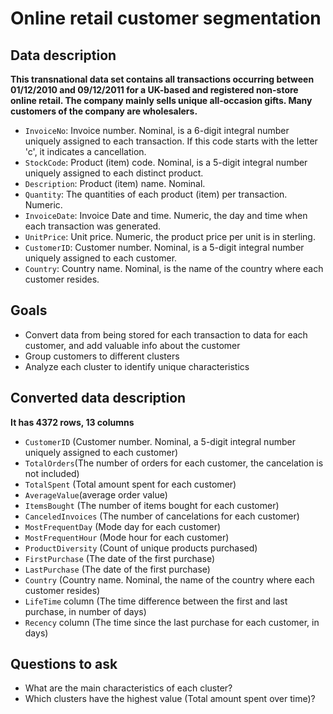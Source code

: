 # Online retail customer segmentation

## Data description
**This transnational data set contains all transactions occurring between 01/12/2010 and 09/12/2011 for a UK-based and registered non-store online retail. The company mainly sells unique all-occasion gifts. Many customers of the company are wholesalers.**  
- `InvoiceNo`: Invoice number. Nominal, is a  6-digit integral number uniquely assigned to each transaction. If this code starts with the letter 'c', it indicates a cancellation. 
- `StockCode`: Product (item) code. Nominal, is a 5-digit integral number uniquely assigned to each distinct product.
- `Description`: Product (item) name. Nominal.
- `Quantity`: The quantities of each product (item) per transaction. Numeric.	
- `InvoiceDate`: Invoice Date and time. Numeric, the day and time when each transaction was generated.
- `UnitPrice`: Unit price. Numeric, the product price per unit is in sterling.
- `CustomerID`: Customer number. Nominal, is a 5-digit integral number uniquely assigned to each customer.
- `Country`: Country name. Nominal, is the name of the country where each customer resides. 

## Goals
- Convert data from being stored for each transaction to data for each customer, and add valuable info about the customer
- Group customers to different clusters
- Analyze each cluster to identify unique characteristics

## Converted data description
**It has 4372 rows, 13 columns**   
- `CustomerID` (Customer number. Nominal, a 5-digit integral number uniquely assigned to each customer)
- `TotalOrders`(The number of orders for each customer, the cancelation is not included)
- `TotalSpent` (Total amount spent for each customer)
- `AverageValue`(average order value)
- `ItemsBought` (The number of items bought for each customer)
- `CanceledInvoices` (The number of cancelations for each customer)
- `MostFrequentDay` (Mode day for each customer)
- `MostFrequentHour` (Mode hour for each customer)
- `ProductDiversity` (Count of unique products purchased)
- `FirstPurchase` (The date of the first purchase)
- `LastPurchase` (The date of the first purchase)
- `Country` (Country name. Nominal, the name of the country where each customer resides)
- `LifeTime` column (The time difference between the first and last purchase, in number of days)
- `Recency` column (The time since the last purchase for each customer, in days)

## Questions to ask
- What are the main characteristics of each cluster?
- Which clusters have the highest value (Total amount spent over time)?
